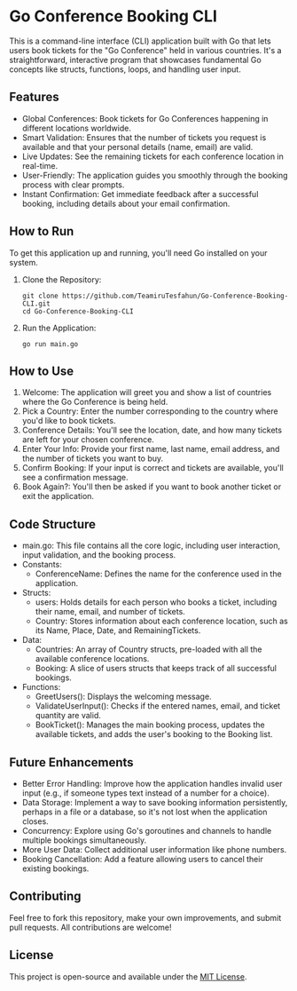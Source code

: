 # Go Conference Booking CLI

This is a command-line interface (CLI) application built with Go that lets users book tickets for the "Go Conference" held in various countries. It's a straightforward, interactive program that showcases fundamental Go concepts like structs, functions, loops, and handling user input.

## Features

- Global Conferences: Book tickets for Go Conferences happening in different locations worldwide.
- Smart Validation: Ensures that the number of tickets you request is available and that your personal details (name, email) are valid.
- Live Updates: See the remaining tickets for each conference location in real-time.
- User-Friendly: The application guides you smoothly through the booking process with clear prompts.
- Instant Confirmation: Get immediate feedback after a successful booking, including details about your email confirmation.

## How to Run

To get this application up and running, you'll need Go installed on your system.

1. Clone the Repository:
   ```
   git clone https://github.com/TeamiruTesfahun/Go-Conference-Booking-CLI.git
   cd Go-Conference-Booking-CLI
   ```
3. Run the Application:
   ```     
   go run main.go
   ```

## How to Use

1. Welcome: The application will greet you and show a list of countries where the Go Conference is being held.
2. Pick a Country: Enter the number corresponding to the country where you'd like to book tickets.
3. Conference Details: You'll see the location, date, and how many tickets are left for your chosen conference.
4. Enter Your Info: Provide your first name, last name, email address, and the number of tickets you want to buy.
5. Confirm Booking: If your input is correct and tickets are available, you'll see a confirmation message.
6. Book Again?: You'll then be asked if you want to book another ticket or exit the application.

## Code Structure

- main.go: This file contains all the core logic, including user interaction, input validation, and the booking process.
- Constants:
  - ConferenceName: Defines the name for the conference used in the application.
- Structs:
  - users: Holds details for each person who books a ticket, including their name, email, and number of tickets.
  - Country: Stores information about each conference location, such as its Name, Place, Date, and RemainingTickets.
- Data:
  - Countries: An array of Country structs, pre-loaded with all the available conference locations.
  - Booking: A slice of users structs that keeps track of all successful bookings.
- Functions:
  - GreetUsers(): Displays the welcoming message.
  - ValidateUserInput(): Checks if the entered names, email, and ticket quantity are valid.
  - BookTicket(): Manages the main booking process, updates the available tickets, and adds the user's booking to the Booking list.

## Future Enhancements

- Better Error Handling: Improve how the application handles invalid user input (e.g., if someone types text instead of a number for a choice).
- Data Storage: Implement a way to save booking information persistently, perhaps in a file or a database, so it's not lost when the application closes.
- Concurrency: Explore using Go's goroutines and channels to handle multiple bookings simultaneously.
- More User Data: Collect additional user information like phone numbers.
- Booking Cancellation: Add a feature allowing users to cancel their existing bookings.

## Contributing

Feel free to fork this repository, make your own improvements, and submit pull requests. All contributions are welcome!

## License

This project is open-source and available under the [MIT License](LICENSE).
